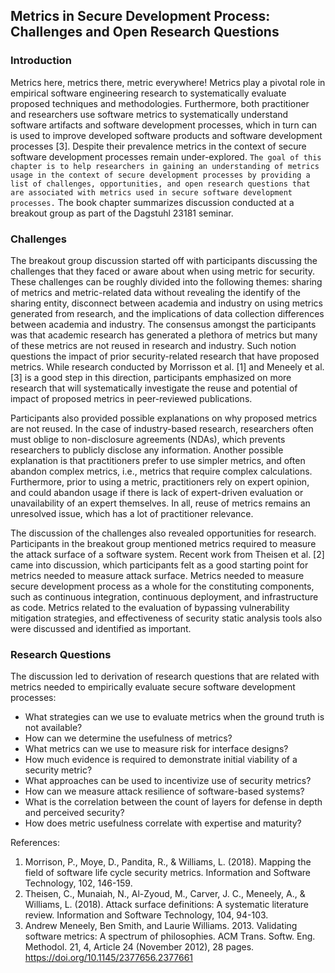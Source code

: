 ## Metrics in Secure Development Process: Challenges and Open Research Questions 


### Introduction


Metrics here, metrics there, metric everywhere! Metrics play a pivotal role in empirical software engineering research to systematically evaluate proposed techniques and methodologies. Furthermore, both practitioner and researchers use software metrics to systematically understand software artifacts and software development processes, which in turn can is used to improve developed software products and software development processes [3]. Despite their prevalence metrics in the context of secure software development processes remain under-explored. `The goal of this chapter is to help researchers in gaining an understanding of metrics usage in the context of secure development processes by providing a list of challenges, opportunities, and open research questions that are associated with metrics used in secure software development processes.` The book chapter summarizes discussion conducted at a breakout group as part of the Dagstuhl 23181 seminar.       

### Challenges 

The breakout group discussion started off with participants discussing the challenges that they faced or aware about when using metric for security. These challenges can be roughly divided into the following themes: sharing of metrics and metric-related data without revealing the identify of the sharing entity, disconnect between academia and industry on using metrics generated from research, and the implications of data collection differences between academia and industry. The consensus amongst the participants was that academic research has generated a plethora of metrics but many of these metrics are not reused in research and industry. Such notion questions the impact of prior security-related research that have proposed metrics. While research conducted by Morrisson et al. [1] and Meneely et al. [3] is a good step in this direction, participants emphasized on more research that will systematically investigate the reuse and potential of impact of proposed metrics in peer-reviewed publications. 

Participants also provided possible explanations on why proposed metrics are not reused. In the case of industry-based research, researchers often must oblige to non-disclosure agreements (NDAs), which prevents researchers to publicly disclose any information. Another possible explanation is that practitioners prefer to use simpler metrics, and often abandon complex metrics, i.e., metrics that require complex calculations. Furthermore, prior to using a metric, practitioners rely on expert opinion, and could abandon usage if there is lack of expert-driven evaluation or unavailability of an expert themselves. In all, reuse of metrics remains an unresolved issue, which has a lot of practitioner relevance.       


The discussion of the challenges also revealed opportunities for research. Participants in the breakout group mentioned metrics required to measure the attack surface of a software system. Recent work from Theisen et al. [2] came into discussion, which participants felt as a good starting point for metrics needed to measure attack surface. Metrics needed to measure secure development process as a whole for the constituting components, such as continuous integration, continuous deployment, and infrastructure as code. Metrics related to the evaluation of bypassing vulnerability mitigation strategies, and effectiveness of security static analysis tools also were discussed and identified as important.  


### Research Questions 


The discussion led to derivation of research questions that are related with metrics needed to empirically evaluate secure software development processes: 

- What strategies can we use to evaluate metrics when the ground truth is not available? 
- How can we determine the usefulness of metrics? 
- What metrics can we use to measure risk for interface designs? 
- How much evidence is required to demonstrate initial viability of a security metric? 
- What approaches can be used to incentivize use of security metrics? 
- How can we measure attack resilience of software-based systems? 
- What is the correlation between the count of layers for defense in depth and perceived security? 
- How does metric usefulness correlate with expertise and maturity? 

References: 
1.	Morrison, P., Moye, D., Pandita, R., & Williams, L. (2018). Mapping the field of software life cycle security metrics. Information and Software Technology, 102, 146-159. 
2.	Theisen, C., Munaiah, N., Al-Zyoud, M., Carver, J. C., Meneely, A., & Williams, L. (2018). Attack surface definitions: A systematic literature review. Information and Software Technology, 104, 94-103.
3.	Andrew Meneely, Ben Smith, and Laurie Williams. 2013. Validating software metrics: A spectrum of philosophies. ACM Trans. Softw. Eng. Methodol. 21, 4, Article 24 (November 2012), 28 pages. https://doi.org/10.1145/2377656.2377661 

